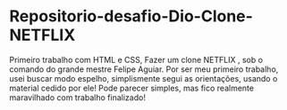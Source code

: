 # Repositorio-desafio-Dio-Clone-NETFLIX
Primeiro trabalho com HTML e CSS,
Fazer  um clone NETFLIX , sob o comando do grande mestre Felipe Aguiar.
Por  ser meu primeiro trabalho, usei buscar modo espelho, simplismente segui as  orientações, usando o material cedido por ele!
Pode parecer simples, mas fico realmente maravilhado com trabalho finalizado!